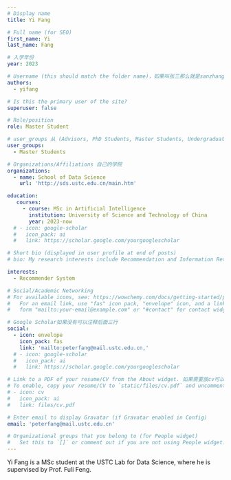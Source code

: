 ```yaml
---
# Display name
title: Yi Fang

# Full name (for SEO)
first_name: Yi
last_name: Fang

# 入学年份
year: 2023

# Username (this should match the folder name)，如果叫张三那么就是sanzhang
authors:
  - yifang

# Is this the primary user of the site? 
superuser: false

# Role/position 
role: Master Student

# user_groups 从 (Advisors, PhD Students, Master Students, Undergraduate) 从这四个里面选
user_groups:
  - Master Students

# Organizations/Affiliations 自己的学院
organizations:
  - name: School of Data Science
    url: 'http://sds.ustc.edu.cn/main.htm'

education:
   courses:
     - course: MSc in Artificial Intelligence
       institution: University of Science and Technology of China
       year: 2023-now
  # - icon: google-scholar
  #   icon_pack: ai
  #   link: https://scholar.google.com/yourgooglescholar

# Short bio (displayed in user profile at end of posts)
# bio: My research interests include Recommendation and Information Retrieval.

interests:
  - Recommender System

# Social/Academic Networking
# For available icons, see: https://wowchemy.com/docs/getting-started/page-builder/#icons
#   For an email link, use "fas" icon pack, "envelope" icon, and a link in the
#   form "mailto:your-email@example.com" or "#contact" for contact widget.

# Google Scholar如果没有可以注释后面三行
social:
  - icon: envelope
    icon_pack: fas
    link: 'mailto:peterfang@mail.ustc.edu.cn,'
  # - icon: google-scholar
  #   icon_pack: ai
  #   link: https://scholar.google.com/yourgooglescholar

# Link to a PDF of your resume/CV from the About widget. 如果需要放cv可以发给我
# To enable, copy your resume/CV to `static/files/cv.pdf` and uncomment the lines below.
# - icon: cv
#   icon_pack: ai
#   link: files/cv.pdf

# Enter email to display Gravatar (if Gravatar enabled in Config)
email: 'peterfang@mail.ustc.edu.cn'

# Organizational groups that you belong to (for People widget)
#   Set this to `[]` or comment out if you are not using People widget.
---
```


Yi Fang is a MSc student at the USTC Lab for Data Science, where he is supervised by Prof. Fuli Feng.
